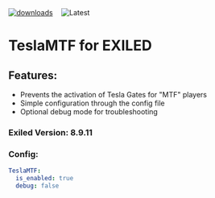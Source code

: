 [![downloads](https://img.shields.io/github/downloads/Vacca576/TeslaMTF/total?style=for-the-badge&logo=icloud&color=%233A6D8C)](https://github.com/Vacca576/TeslaMTF/releases/latest)ㅤ
![Latest](https://img.shields.io/github/v/release/Vacca576/TeslaMTF?style=for-the-badge&label=Latest%20Release&color=%23D91656)

# TeslaMTF for EXILED

## Features:
- Prevents the activation of Tesla Gates for "MTF" players
- Simple configuration through the config file
- Optional debug mode for troubleshooting

### Exiled Version: 8.9.11
### Config:

```yaml
TeslaMTF:
  is_enabled: true
  debug: false
